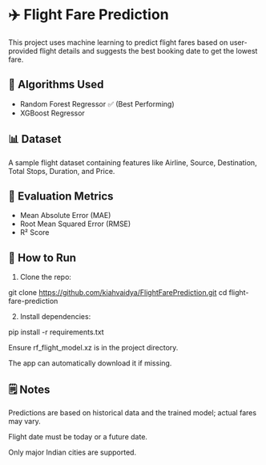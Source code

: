 # ✈️ Flight Fare Prediction

This project uses machine learning to predict flight fares based on user-provided flight details and suggests the best booking date to get the lowest fare.

## 🔧 Algorithms Used
- Random Forest Regressor ✅ (Best Performing)
- XGBoost Regressor

## 📊 Dataset
A sample flight dataset containing features like Airline, Source, Destination, Total Stops, Duration, and Price.

## 🧪 Evaluation Metrics
- Mean Absolute Error (MAE)
- Root Mean Squared Error (RMSE)
- R² Score

## 🚀 How to Run

1. Clone the repo:

 git clone https://github.com/kiahvaidya/FlightFarePrediction.git
 cd flight-fare-prediction

2. Install dependencies:

 pip install -r requirements.txt

 Ensure rf_flight_model.xz is in the project directory.

 The app can automatically download it if missing.


## 🗒️ Notes

Predictions are based on historical data and the trained model; actual fares may vary.

Flight date must be today or a future date.

Only major Indian cities are supported.


